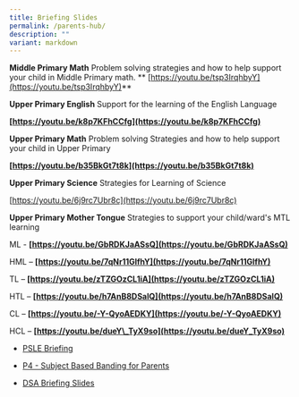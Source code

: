 ```yaml
---
title: Briefing Slides
permalink: /parents-hub/
description: ""
variant: markdown
---
```

**Middle Primary Math**
Problem solving strategies and how to help support your child in Middle Primary math.
**
[https://youtu.be/tsp3IrqhbyY](https://youtu.be/tsp3IrqhbyY)**

**Upper Primary English**
Support for the learning of the English Language

**[https://youtu.be/k8p7KFhCCfg](https://youtu.be/k8p7KFhCCfg)**

**Upper Primary Math**
Problem solving Strategies and how to help support your child in Upper Primary

**[https://youtu.be/b35BkGt7t8k](https://youtu.be/b35BkGt7t8k)**

**Upper Primary Science**
Strategies for Learning of Science

[https://youtu.be/6j9rc7Ubr8c](https://youtu.be/6j9rc7Ubr8c)

**Upper Primary Mother Tongue**
Strategies to support your child/ward's MTL learning

ML - **[https://youtu.be/GbRDKJaASsQ](https://youtu.be/GbRDKJaASsQ)**

HML – **[https://youtu.be/7qNr11GlfhY](https://youtu.be/7qNr11GlfhY)**

TL – **[https://youtu.be/zTZGOzCL1iA](https://youtu.be/zTZGOzCL1iA)**

HTL – **[https://youtu.be/h7AnB8DSalQ](https://youtu.be/h7AnB8DSalQ)**

CL – **[https://youtu.be/-Y-QyoAEDKY](https://youtu.be/-Y-QyoAEDKY)**

HCL – **[https://youtu.be/dueY\_TyX9so](https://youtu.be/dueY_TyX9so)**



* [PSLE Briefing](https://sites.google.com/moe.edu.sg/wgps-2021pslebriefing/home)

*   [P4 - Subject Based Banding for Parents](https://www.westgrovepri.moe.edu.sg/files/SBB%20Briefing%20for%20Parents%20(School%20website).pdf)

    
*   [DSA Briefing Slides](https://youtu.be/kFgnFLu8pfc)